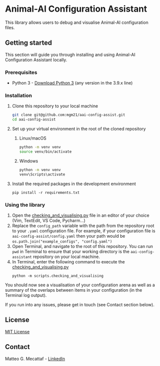 # Animal-AI Configuration Assistant

This library allows users to debug and visualise Animal-AI configuration files.

## Getting started
This section will guide you through installing and using Animal-AI Configuration Assistant locally.

### Prerequisites
- Python 3 - [Download Python 3](https://www.python.org/downloads/) (any version in the 3.9.x line)

### Installation
1. Clone this repository to your local machine
    ```sh
   git clone git@github.com:mgm21/aai-config-assist.git
   cd aai-config-assist
   ```
2. Set up your virtual environment in the root of the cloned repository
   1. Linux/macOS 
      ```sh
      python -m venv venv
      source venv/bin/activate
      ```
   2. Windows
      ```sh
      python -m venv venv
      venv\Scripts\activate
      ```

4. Install the required packages in the development environment
    ```shell
    pip install -r requirements.txt
    ```

### Using the library
1. Open the [checking_and_visualising.py](scripts/checking_and_visualising.py) file in an editor of your choice
(Vim, TextEdit, VS Code, Pycharm...)
2. Replace the `config_path` variable with the path from the repository root to your `.yaml` configuration file. For
example, if your configuration file is `aai-config-assist/config.yaml` then your path would be 
`os.path.join("example_configs", "config.yaml")`
3. Open Terminal, and navigate to the root of this repository. You can run `pwd` in Terminal to ensure that your
working directory is the `aai-config-assistant` repository on your local machine.
4. In Terminal, enter the following command to execute the [checking_and_visualising.py](scripts/checking_and_visualising.py)
   ```shell
   python -m scripts.checking_and_visualising
   ```
You should now see a visualisation of your configuration arena as well as a summary of the overlaps
between items in your configuration (in the Terminal log output).

If you run into any issues, please get in touch (see Contact section below).

## License
[MIT License](LICENSE)

## Contact
Matteo G. Mecattaf - [LinkedIn](https://www.linkedin.com/in/matteo-mecattaf/)